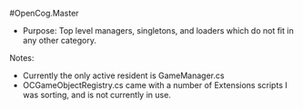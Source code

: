 #OpenCog.Master

* Purpose: Top level managers, singletons, and loaders which do not fit in any other category.

Notes: 
* Currently the only active resident is GameManager.cs  
* OCGameObjectRegistry.cs came with a number of Extensions scripts I was sorting, and is not currently in use. 
